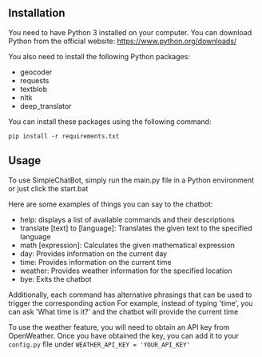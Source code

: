 ## Installation

You need to have Python 3 installed on your computer. You can download Python from the official website: https://www.python.org/downloads/

You also need to install the following Python packages:
- geocoder
- requests
- textblob
- nltk
- deep_translator

You can install these packages using the following command:
```
pip install -r requirements.txt
```

## Usage

To use SimpleChatBot, simply run the main.py file in a Python environment or just click the start.bat

Here are some examples of things you can say to the chatbot:

- help: displays a list of available commands and their descriptions
- translate [text] to [language]: Translates the given text to the specified language
- math [expression]: Calculates the given mathematical expression
- day: Provides information on the current day
- time: Provides information on the current time
- weather: Provides weather information for the specified location
- bye: Exits the chatbot
        
Additionally, each command has alternative phrasings that can be used to trigger the corresponding action
For example, instead of typing 'time', you can ask 'What time is it?' and the chatbot will provide the current time

To use the weather feature, you will need to obtain an API key from OpenWeather. Once you have obtained the key, you can add it to your ```config.py``` file under ```WEATHER_API_KEY = 'YOUR_API_KEY'```
